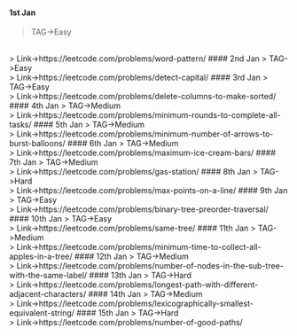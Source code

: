 #### 1st Jan
> TAG->Easy
<br>
> Link->https://leetcode.com/problems/word-pattern/
#### 2nd Jan
> TAG->Easy
<br>
> Link->https://leetcode.com/problems/detect-capital/
#### 3rd Jan
> TAG->Easy
<br>
> Link->https://leetcode.com/problems/delete-columns-to-make-sorted/
#### 4th Jan
> TAG->Medium
<br>
> Link->https://leetcode.com/problems/minimum-rounds-to-complete-all-tasks/
#### 5th Jan
> TAG->Medium
<br>
> Link->https://leetcode.com/problems/minimum-number-of-arrows-to-burst-balloons/
#### 6th Jan
> TAG->Medium
<br>
> Link->https://leetcode.com/problems/maximum-ice-cream-bars/
#### 7th Jan
> TAG->Medium
<br>
> Link->https://leetcode.com/problems/gas-station/
#### 8th Jan
> TAG->Hard
<br>
> Link->https://leetcode.com/problems/max-points-on-a-line/
#### 9th Jan
> TAG->Easy
<br>
> Link->https://leetcode.com/problems/binary-tree-preorder-traversal/
#### 10th Jan
> TAG->Easy
<br>
> Link->https://leetcode.com/problems/same-tree/
#### 11th Jan
> TAG->Medium
<br>
> Link->https://leetcode.com/problems/minimum-time-to-collect-all-apples-in-a-tree/
#### 12th Jan
> TAG->Medium
<br>
> Link->https://leetcode.com/problems/number-of-nodes-in-the-sub-tree-with-the-same-label/
#### 13th Jan
> TAG->Hard
<br>
> Link->https://leetcode.com/problems/longest-path-with-different-adjacent-characters/
#### 14th Jan
> TAG->Medium
<br>
> Link->https://leetcode.com/problems/lexicographically-smallest-equivalent-string/
#### 15th Jan
> TAG->Hard
<br>
> Link->https://leetcode.com/problems/number-of-good-paths/